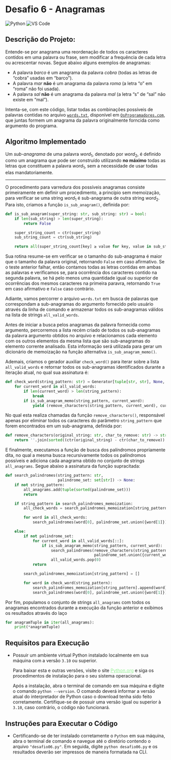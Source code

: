 # Desafio 6 - Anagramas
![Python](https://img.shields.io/badge/Python-512BD4?style=flat&logo=python&logoColor=yellow)
![VS Code](https://img.shields.io/badge/VScode-007ACC?style=flat&logo=visualstudiocode&logoColor=white)

## Descrição do Projeto:
Entende-se por anagrama uma reordenação de todos os caracteres contidos
em uma palavra ou frase, sem modificar a frequência de cada letra ou
acrescentar novas. Segue abaixo alguns exemplos de anagramas:

- A palavra _barco_ é um anagrama da palavra _cobra_ (todas as letras de “cobra” usadas em “barco”).
- A palavra _mar_ **não** é um anagrama da palavra _roma_ (a letra “o” em “roma” não foi usada).
- A palavra _sal_ **não** é um anagrama da palavra _mal_ (a letra “s” de “sal” não existe em “mal”).

Intenta-se, com este código, listar todas as combinações possíveis de palavras contidas no
arquivo [`words.txt`](https://osprogramadores.com/desafios/d06/words.txt), disponível em
[`OsProgramadores.com`](https://osprogramadores.com/), que juntas formem um anagrama da
palavra originalmente forncida como argumento do programa.

## Algoritmo Implementado
Um _sub-anagrama_ de uma palavra $word_{1}$, denotado por $word_{2}$, é definido como um
anagrama que pode ser construído utilizando **no máximo** todas as letras que constituem a
palavra $word_{1}$, sem a necessidade de usar todas elas mandatoriamente.

---

O procedimento para varredura dos possíveis anagramas consiste primeiramente em definir um
procedimento, a princípio sem memoização, para verificar se uma string $word_{1}$ é
sub-anagrama de outra string $word_{2}$. Para isto, criamos a função `is_sub_anagram()`,
definida por:

```python
def is_sub_anagram(super_string: str, sub_string: str) → bool:
    if len(sub_string) > len(super_string):
        return False

    super_string_count = ctr(super_string)
    sub_string_count = ctr(sub_string)

    return all(super_string_count[key] ≥ value for key, value in sub_string_count.items())
```

Sua rotina resume-se em verificar se o tamanho do sub-anagrama é maior que o tamanho da
palavra original, retornando `False` em caso afirmativo. Se o teste anterior falhar, então
contamos todas as letras contidas em ambas as palavras e verificamos se, para ocorrência
dos caracteres contido na segunda palavra, se há pelo menos uma quantidade igual ou
superior de ocorrências dos mesmos caracteres na primeira paravra, retornando `True` em
caso afirmativo e `False` caso contrário.

Adiante, vamos percorrer o arquivo `words.txt` em busca de palavras que correspondam a
sub-anagramas do argumento fornecido pelo usuário através da linha de comando e armazenar
todos os sub-anagramas válidos na lista de strings `all_valid_words`.

Antes de iniciar a busca pelos anagramas da palavra fornecida como argumento, percorremos
a lista recém criado de todos os sub-anagramas da palavra argumento obtidos no arquivo
e relacionamos cada elemento com os outros elementos da mesma lista que são
sub-anagramas do elemento corrente analisado. Esta informação será utilizada para gerar um
dicionário de memoização na função alternativa `is_sub_anagram_memo()`.

Ademais, criamos o gerador auxiliar `check_word()` para iterar sobre a lista
`all_valid_words` e retornar todos os sub-anagramas identificados durante a iteração
atual, no qual sua assinatura é:

```python
def check_word(string_pattern: str) → Generator[tuple[str, str], None, None]:
    for current_word in all_valid_words:
        if len(current_word) > len(string_pattern):
            break
        if is_sub_anagram_memo(string_pattern, current_word):
            yield (remove_characters(string_pattern, current_word), current_word)
```

No qual esta realiza chamadas da função `remove_characters()`, responsável apenas por
eliminar todos os caracteres do parâmetro `string_pattern` que forem encontrados em um
sub-anagrama, definida por:

```python
def remove_characters(original_string: str, char_to_remove: str) -> str:
    return ''.join(sorted((ctr(original_string) - ctr(char_to_remove)).elements()))
```

E finalmente, executamos a função de busca dos palíndromos propriamente dita, no qual a
mesma busca recursivamente todos os palíndromos possíveis e adiciona cada anagrama obtido
no conjunto de strings `all_anagrams`.  Segue abaixo a assinatura da função supracitada:

```python
def search_palindromes(string_pattern: str,
                       palindrome_set: set[str]) -> None:
    if not string_pattern:
        all_anagrams.add(tuple(sorted(palindrome_set)))
        return

    if string_pattern in search_palindromes_memoization:
        all_check_words = search_palindromes_memoization[string_pattern]

        for word in all_check_words:
            search_palindromes(word[0], palindrome_set.union({word[1]}))

    else:
        if not palindrome_set:
            for current_word in all_valid_words[::]:
                if is_sub_anagram_memo(string_pattern, current_word):
                    search_palindromes(remove_characters(string_pattern, current_word),
                                       palindrome_set.union({current_word}))
                    all_valid_words.pop(0)
            return

        search_palindromes_memoization[string_pattern] = []

        for word in check_word(string_pattern):
            search_palindromes_memoization[string_pattern].append(word)
            search_palindromes(word[0], palindrome_set.union({word[1]}))
```

Por fim, populamos o conjunto de strings `all_anagrams` com todos os anagramas encontrados
durante a execução da função anterior e exibimos os resultados através do laço

```python
for anagramTuple in iter(all_anagrams):
    print(*anagramTuple)
```

## Requisitos para Execução
- Possuir um ambiente virtual Python instalado localmente em sua máquina com a
versão `3.10` ou superior.

    Para baixar esta e outras versões, visite o site
    <a target="_blank" href="https://www.python.org/downloads/" style="color: lightgreen">Python.org</a> e siga os procedimentos de instalação para o
    seu sistema operacional.

    Após a instalação, abra o terminal de comando em sua máquina e digite o comando
    `python --version`. O comando deverá informar a versão atual do interpretador de
    Python caso o download tenha sido feito corretamente. Certifique-se de possuir uma
    versão igual ou superior à `3.10`, caso contrário, o código não funcionará.

## Instruções para Executar o Código
- Certificando-se de ter instalado corretamente o `Python` em sua
máquina, abra o terminal de comando e navegue até o diretório contendo o arquivo
`"desafio06.py"`. Em seguida, digite `python desafio06.py`
e os resultados deverão ser impressos de maneira formatada na CLI.
